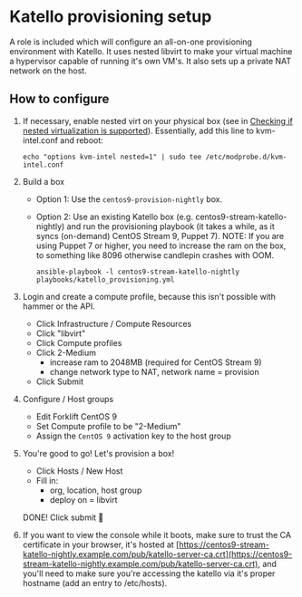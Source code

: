 # Katello provisioning setup

A role is included which will configure an all-on-one provisioning environment
with Katello. It uses nested libvirt to make your virtual machine a hypervisor
capable of running it's own VM's.  It also sets up a private NAT network on the
host.

## How to configure

1. If necessary, enable nested virt on your physical box (see in [Checking if nested virtualization is supported](https://docs.fedoraproject.org/en-US/quick-docs/using-nested-virtualization-in-kvm)). Essentially, add this line to kvm-intel.conf and reboot:

    ```
    echo "options kvm-intel nested=1" | sudo tee /etc/modprobe.d/kvm-intel.conf
    ```

2. Build a box
    * Option 1: Use the `centos9-provision-nightly` box.

    * Option 2: Use an existing Katello box (e.g. centos9-stream-katello-nightly) and run the provisioning playbook (it takes a while, as it syncs (on-demand) CentOS Stream 9, Puppet 7).
    NOTE: If you are using Puppet 7 or higher, you need to increase the ram on the box, to something like 8096 otherwise candlepin crashes with OOM.

        ```
        ansible-playbook -l centos9-stream-katello-nightly playbooks/katello_provisioning.yml
        ```

3. Login and create a compute profile, because this isn't possible with hammer or the API.
    * Click Infrastructure / Compute Resources
    * Click "libvirt"
    * Click Compute profiles
    * Click 2-Medium
        * increase ram to 2048MB (required for CentOS Stream 9)
        * change network type to NAT, network name = provision
    * Click Submit
4. Configure / Host groups
    * Edit Forklift CentOS 9
    * Set Compute profile to be "2-Medium"
    * Assign the `CentOS 9` activation key to the host group
5. You're good to go! Let's provision a box!
    * Click Hosts / New Host
    * Fill in:
        * org, location, host group
        * deploy on = libvirt

    DONE! Click submit :tada:

6. If you want to view the console while it boots, make sure to trust the CA certificate in your browser, it's hosted at [https://centos9-stream-katello-nightly.example.com/pub/katello-server-ca.crt](https://centos9-stream-katello-nightly.example.com/pub/katello-server-ca.crt), and you'll need to make sure you're accessing the katello via it's proper hostname (add an entry to /etc/hosts).
